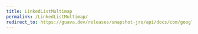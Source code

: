 ```yaml
---
title: LinkedListMultimap
permalink: /LinkedListMultimap/
redirect_to: https://guava.dev/releases/snapshot-jre/api/docs/com/google/common/collect/LinkedListMultimap.html
---
```

